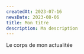 ```yaml
---
createdAt: 2023-07-16
newsDate: 2023-08-06
title: Mon titre
description: Ma description
---
```


L﻿e corps de mon actualitée
